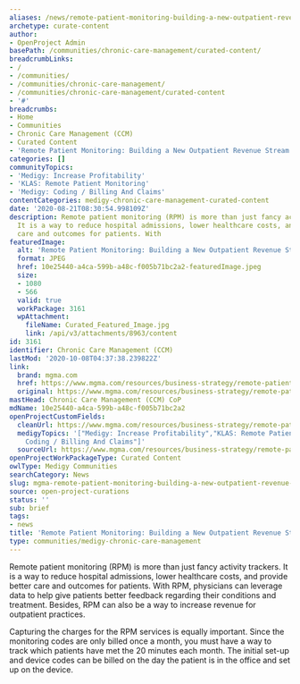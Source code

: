 ```yaml
---
aliases: /news/remote-patient-monitoring-building-a-new-outpatient-revenue-stream
archetype: curate-content
author:
- OpenProject Admin
basePath: /communities/chronic-care-management/curated-content/
breadcrumbLinks:
- /
- /communities/
- /communities/chronic-care-management/
- /communities/chronic-care-management/curated-content
- '#'
breadcrumbs:
- Home
- Communities
- Chronic Care Management (CCM)
- Curated Content
- 'Remote Patient Monitoring: Building a New Outpatient Revenue Stream'
categories: []
communityTopics:
- 'Medigy: Increase Profitability'
- 'KLAS: Remote Patient Monitoring'
- 'Medigy: Coding / Billing And Claims'
contentCategories: medigy-chronic-care-management-curated-content
date: '2020-08-21T08:30:54.998109Z'
description: Remote patient monitoring (RPM) is more than just fancy activity trackers.
  It is a way to reduce hospital admissions, lower healthcare costs, and provide better
  care and outcomes for patients. With
featuredImage:
  alt: 'Remote Patient Monitoring: Building a New Outpatient Revenue Stream'
  format: JPEG
  href: 10e25440-a4ca-599b-a48c-f005b71bc2a2-featuredImage.jpeg
  size:
  - 1080
  - 566
  valid: true
  workPackage: 3161
  wpAttachment:
    fileName: Curated_Featured_Image.jpg
    link: /api/v3/attachments/8963/content
id: 3161
identifier: Chronic Care Management (CCM)
lastMod: '2020-10-08T04:37:38.239822Z'
link:
  brand: mgma.com
  href: https://www.mgma.com/resources/business-strategy/remote-patient-monitoring-building-a-new-outpatie
  original: https://www.mgma.com/resources/business-strategy/remote-patient-monitoring-building-a-new-outpatie
mastHead: Chronic Care Management (CCM) CoP
mdName: 10e25440-a4ca-599b-a48c-f005b71bc2a2
openProjectCustomFields:
  cleanUrl: https://www.mgma.com/resources/business-strategy/remote-patient-monitoring-building-a-new-outpatie
  medigyTopics: '["Medigy: Increase Profitability","KLAS: Remote Patient Monitoring","Medigy:
    Coding / Billing And Claims"]'
  sourceUrl: https://www.mgma.com/resources/business-strategy/remote-patient-monitoring-building-a-new-outpatie
openProjectWorkPackageType: Curated Content
owlType: Medigy Communities
searchCategory: News
slug: mgma-remote-patient-monitoring-building-a-new-outpatient-revenue-stream
source: open-project-curations
status: ''
sub: brief
tags:
- news
title: 'Remote Patient Monitoring: Building a New Outpatient Revenue Stream'
type: communities/medigy-chronic-care-management
---
```


Remote patient monitoring (RPM) is more than just fancy activity trackers. It is a way to reduce hospital admissions, lower healthcare costs, and provide better care and outcomes for patients. With RPM, physicians can leverage data to help give patients better feedback regarding their conditions and treatment. Besides, RPM can also be a way to increase revenue for outpatient practices.

Capturing the charges for the RPM services is equally important. Since the monitoring codes are only billed once a month, you must have a way to track which patients have met the 20 minutes each month. The initial set-up and device codes can be billed on the day the patient is in the office and set up on the device.